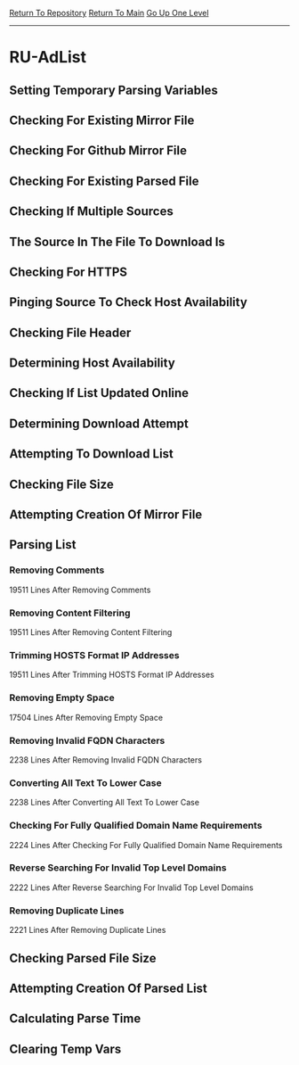 [Return To Repository](https://github.com/deathbybandaid/piholeparser/)
[Return To Main](https://github.com/deathbybandaid/piholeparser/blob/master/RecentRunLogs/Mainlog.md)
[Go Up One Level](https://github.com/deathbybandaid/piholeparser/blob/master/RecentRunLogs/TopLevelScripts/30-Processing-External-Blacklists.md)
____________________________________
# RU-AdList
## Setting Temporary Parsing Variables
## Checking For Existing Mirror File
## Checking For Github Mirror File
## Checking For Existing Parsed File
## Checking If Multiple Sources
## The Source In The File To Download Is
## Checking For HTTPS
## Pinging Source To Check Host Availability
## Checking File Header
## Determining Host Availability
## Checking If List Updated Online
## Determining Download Attempt
## Attempting To Download List
## Checking File Size
## Attempting Creation Of Mirror File
## Parsing List
### Removing Comments
19511 Lines After Removing Comments
### Removing Content Filtering
19511 Lines After Removing Content Filtering
### Trimming HOSTS Format IP Addresses
19511 Lines After Trimming HOSTS Format IP Addresses
### Removing Empty Space
17504 Lines After Removing Empty Space
### Removing Invalid FQDN Characters
2238 Lines After Removing Invalid FQDN Characters
### Converting All Text To Lower Case
2238 Lines After Converting All Text To Lower Case
### Checking For Fully Qualified Domain Name Requirements
2224 Lines After Checking For Fully Qualified Domain Name Requirements
### Reverse Searching For Invalid Top Level Domains
2222 Lines After Reverse Searching For Invalid Top Level Domains
### Removing Duplicate Lines
2221 Lines After Removing Duplicate Lines
## Checking Parsed File Size
## Attempting Creation Of Parsed List
## Calculating Parse Time
## Clearing Temp Vars
